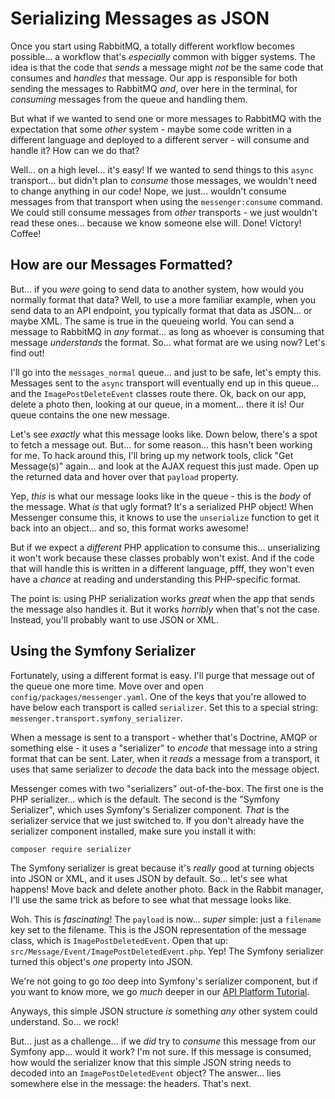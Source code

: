 # Serializing Messages as JSON

Once you start using RabbitMQ, a totally different workflow becomes possible...
a workflow that's *especially* common with bigger systems. The idea is that the
code that *sends* a message might *not* be the same code that consumes and
*handles* that message. Our app is responsible for both sending the messages to
RabbitMQ *and*, over here in the terminal, for *consuming* messages from the
queue and handling them.

But what if we wanted to send one or more messages to RabbitMQ with the expectation
that some *other* system - maybe some code written in a different language and
deployed to a different server - will consume and handle it? How can we do that?

Well... on a high level... it's easy! If we wanted to send things to this `async`
transport... but didn't plan to *consume* those messages, we wouldn't need to
change anything in our code! Nope, we just... wouldn't consume messages from that
transport when using the `messenger:consume` command. We could still consume
messages from *other* transports - we just wouldn't read these ones... because
we know someone else will. Done! Victory! Coffee!

## How are our Messages Formatted?

But... if you *were* going to send data to another system, how would you normally
format that data? Well, to use a more familiar example, when you send data to
an API endpoint, you typically format that data as JSON... or maybe XML. The
same is true in the queueing world. You can send a message to RabbitMQ in
*any* format... as long as whoever is consuming that message *understands* the
format. So... what format are we using now? Let's find out!

I'll go into the `messages_normal` queue... and just to be safe, let's empty this.
Messages sent to the `async` transport will eventually end up in this queue...
and the `ImagePostDeleteEvent` classes route there. Ok, back on our app, delete a
photo then, looking at our queue, in a moment... there it is! Our queue contains
the one new message.

Let's see *exactly* what this message looks like. Down below, there's a spot to
fetch a message out. But... for some reason... this hasn't been working for me.
To hack around this, I'll bring up my network tools, click "Get Message(s)" again...
and look at the AJAX request this just made. Open up the returned data and hover
over that `payload` property.

Yep, *this* is what our message looks like in the queue - this is the *body*
of the message. What *is* that ugly format? It's a serialized PHP object!
When Messenger consume this, it knows to use the `unserialize` function to get
it back into an object... and so, this format works awesome!

But if we expect a *different* PHP application to consume this... unserializing
it won't work because these classes probably won't exist. And if the code that
will handle this is written in a different language, pfff, they won't even have
a *chance* at reading and understanding this PHP-specific format.

The point is: using PHP serialization works *great* when the app that sends the
message also handles it. But it works *horribly* when that's not the case. Instead,
you'll probably want to use JSON or XML.

## Using the Symfony Serializer

Fortunately, using a different format is easy. I'll purge that message out of
the queue one more time. Move over and open `config/packages/messenger.yaml`.
One of the keys that you're allowed to have below each transport is called
`serializer`. Set this to a special string: `messenger.transport.symfony_serializer`.

When a message is sent to a transport - whether that's Doctrine, AMQP or something
else - it uses a "serializer" to *encode* that message into a string format
that can be sent. Later, when it *reads* a message from a transport, it uses that
same serializer to *decode* the data back into the message object.

Messenger comes with two "serializers" out-of-the-box. The first one is the PHP
serializer... which is the default. The second is the "Symfony Serializer",
which uses Symfony's Serializer component. *That* is the serializer service that we
just switched to. If you don't already have the serializer component installed,
make sure you install it with:

```terminal
composer require serializer
```

The Symfony serializer is great because it's *really* good at turning objects
into JSON or XML, and it uses JSON by default. So... let's see what happens!
Move back and delete another photo. Back in the Rabbit manager, I'll use the
same trick as before to see what that message looks like.

Woh. This is *fascinating*! The `payload` is now... *super* simple: just a `filename`
key set to the filename. This is the JSON representation of the message class,
which is `ImagePostDeletedEvent`. Open that up:
`src/Message/Event/ImagePostDeletedEvent.php`. Yep! The Symfony serializer turned
this object's *one* property into JSON.

We're not going to go *too* deep into Symfony's serializer component, but if you
want to know more, we go *much* deeper in our
[API Platform Tutorial](https://symfonycasts.com/screencast/api-platform).

Anyways, this simple JSON structure *is* something *any* other system could
understand. So... we rock!

But... just as a challenge... if we *did* try to *consume* this message from
our Symfony app... would it work? I'm not sure. If this message is consumed,
how would the serializer know that this simple JSON string needs to decoded into
an `ImagePostDeletedEvent` object? The answer... lies somewhere else in the message:
the headers. That's next.
